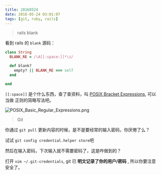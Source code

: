 ```yaml
---
title: 20160524
date: 2016-05-24 03:01:07
tags: [git, ruby, rails]
---
```


> rails blank

看到 rails 的 `blank` 源码：

``` ruby
class String
  BLANK_RE = /\A[[:space:]]*\z/

  def blank?
    empty? || BLANK_RE === self
  end

end
```

`[[:space]]` 是个什么东西，查了查资料，叫
[POSIX Bracket Expressions](https://en.wikibooks.org/wiki/Regular_Expressions/POSIX_Basic_Regular_Expressions#Character_classes),
可以当做 正则的简略写法吧。


![POSIX_Basic_Regular_Expressions.png](http://upload-images.jianshu.io/upload_images/47789-958bec888660bca3.png?imageMogr2/auto-orient/strip%7CimageView2/2/w/1240)

> Git

你通过 `git pull` 更新内容的时候，是不是要经常的输入密码，你厌倦了么？

试试 `git config credential.helper store`吧

然后在输入密码，下次输入就不需要密码了，这是咋做到的？

打开 `vim ~/.git-credentials`, git 已 **明文记录了你的用户/密码** , 所以你要注意安全了。